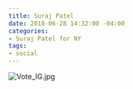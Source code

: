 ```yaml
---
title: Suraj Patel
date: 2018-06-28 14:32:00 -04:00
categories:
- Suraj Patel for NY
tags:
- social
---
```


![Vote_IG.jpg](/uploads/Vote_IG.jpg)